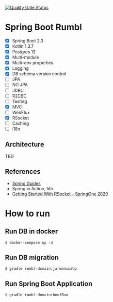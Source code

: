 [![Quality Gate Status](https://sonarcloud.io/api/project_badges/measure?project=nallwhy_spring_boot_rumbl&metric=alert_status)](https://sonarcloud.io/dashboard?id=nallwhy_spring_boot_rumbl)

# Spring Boot Rumbl

- [x] Spring Boot 2.3
- [x] Kotlin 1.3.7
- [x] Postgres 12
- [x] Multi-module
- [x] Multi-env properties
- [x] Logging
- [x] DB schema version control
- [ ] JPA
- [ ] NO JPA
- [ ] JDBC
- [ ] R2DBC
- [ ] Testing
- [x] MVC
- [ ] WebFlux
- [x] RSocket
- [ ] Caching
- [ ] i18n

## Architecture

TBD

## References

- [Spring Guides](https://spring.io/guides)
- Spring in Action, 5th
- [Getting Started With RSocket - SpringOne 2020](https://www.youtube.com/watch?v=dp1lGH2OCUs)

# How to run

## Run DB in docker

```shell
$ docker-compose up -d
```

## Run DB migration

```shell
$ gradle rumbl-domain:jarmonicaUp
```

## Run Spring Boot Application

```shell
$ gradle rumbl-domain:bootRun
```

